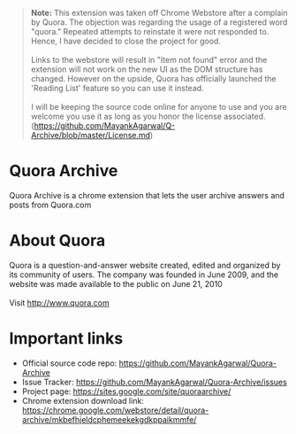 > **Note:**  This extension was taken off Chrome Webstore after a complain by Quora. The objection was regarding the usage of a registered word "quora." Repeated attempts to reinstate it were not responded to. Hence, I have decided to close the project for good.
<br /><br />
Links to the webstore will result in "Item not found" error and the extension will not work on the new UI as the DOM structure has changed. However on the upside, Quora has officially launched the 'Reading List' feature so you can use it instead.
<br /><br />
I will be keeping the source code online for anyone to use and you are welcome you use it as long as you honor the license associated. (https://github.com/MayankAgarwal/Q-Archive/blob/master/License.md)

Quora Archive
============

Quora Archive is a chrome extension that lets the user archive answers and posts from Quora.com

About Quora
============

Quora is a question-and-answer website created, edited and organized by its community of users. The company was founded in June 2009, and the website was made available to the public on June 21, 2010
<br><br>
Visit http://www.quora.com


Important links
============


- Official source code repo: https://github.com/MayankAgarwal/Quora-Archive
- Issue Tracker: https://github.com/MayankAgarwal/Quora-Archive/issues
- Project page: https://sites.google.com/site/quoraarchive/
- Chrome extension download link: https://chrome.google.com/webstore/detail/quora-archive/mkbefhjeldcphemeekekgdkppaikmmfe/

